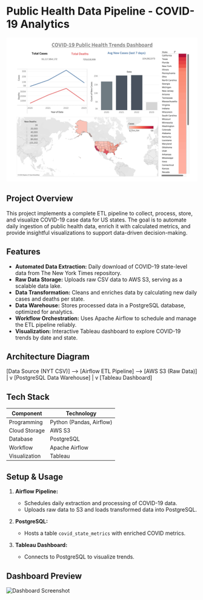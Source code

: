 # Public Health Data Pipeline - COVID-19 Analytics

![Dashboard Preview](Covid_data_dashboard.png)

## Project Overview

This project implements a complete ETL pipeline to collect, process, store, and visualize COVID-19 case data for US states. The goal is to automate daily ingestion of public health data, enrich it with calculated metrics, and provide insightful visualizations to support data-driven decision-making.

## Features

- **Automated Data Extraction:** Daily download of COVID-19 state-level data from The New York Times repository.
- **Raw Data Storage:** Uploads raw CSV data to AWS S3, serving as a scalable data lake.
- **Data Transformation:** Cleans and enriches data by calculating new daily cases and deaths per state.
- **Data Warehouse:** Stores processed data in a PostgreSQL database, optimized for analytics.
- **Workflow Orchestration:** Uses Apache Airflow to schedule and manage the ETL pipeline reliably.
- **Visualization:** Interactive Tableau dashboard to explore COVID-19 trends by date and state.

## Architecture Diagram

[Data Source (NYT CSV)] --> [Airflow ETL Pipeline] --> [AWS S3 (Raw Data)]
|
v
[PostgreSQL Data Warehouse]
|
v
[Tableau Dashboard]


## Tech Stack

| Component          | Technology                |
|--------------------|---------------------------|
| Programming        | Python (Pandas, Airflow)  |
| Cloud Storage      | AWS S3                    |
| Database           | PostgreSQL                |
| Workflow           | Apache Airflow            |
| Visualization      | Tableau                   |

## Setup & Usage

1. **Airflow Pipeline:**  
   - Schedules daily extraction and processing of COVID-19 data.
   - Uploads raw data to S3 and loads transformed data into PostgreSQL.

2. **PostgreSQL:**  
   - Hosts a table `covid_state_metrics` with enriched COVID metrics.

3. **Tableau Dashboard:**  
   - Connects to PostgreSQL to visualize trends.
  


## Dashboard Preview

![Dashboard Screenshot](./images/dashboard_preview.png)



